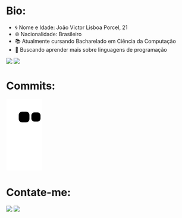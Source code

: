 
<h1>Bio:</h1> 

- 🌀 Nome e Idade: João Victor Lisboa Porcel, 21
- 🌐 Nacionalidade: Brasileiro
- 📚 Atualmente cursando Bacharelado em Ciência da Computação
- 📗 Buscando aprender mais sobre linguagens de programação

<div>
  <img height="180em" src="https://github-readme-stats.vercel.app/api?username=AX414&show_icons=true&theme=algolia&include_all_commits=true&count_private=true">
  <img height="180em" src="https://github-readme-stats.vercel.app/api/top-langs/?username=AX414&layout=compact&theme=algolia">
</div>

 <h1>Commits:</h1>
 
   ![Snake animation](https://github.com/AX414/AX414/blob/output/github-contribution-grid-snake.svg)
 
 <h1>Contate-me:</h1>
 <div> 
  <a href = "mailto:joaovictorlisboaporcel@hotmail.com"><img src="https://img.shields.io/badge/Microsoft_Outlook-0078D4?style=for-the-badge&logo=microsoft-outlook&logoColor=white" target="_blank"></a>
  <a href="https://www.linkedin.com/in/jo%C3%A3o-victor-lisboa-porcel-2755b61a5/" target="_blank"><img src="https://img.shields.io/badge/-LinkedIn-%230077B5?style=for-the-badge&logo=linkedin&logoColor=white" target="_blank"></a> 
  </div>

 
